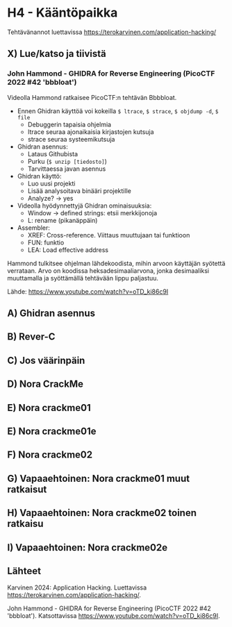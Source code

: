 # H4 - Kääntöpaikka

Tehtävänannot luettavissa https://terokarvinen.com/application-hacking/

## X) Lue/katso ja tiivistä

### John Hammond - GHIDRA for Reverse Engineering (PicoCTF 2022 #42 'bbbloat')

Videolla Hammond ratkaisee PicoCTF:n tehtävän Bbbbloat.

 - Ennen Ghidran käyttöä voi kokeilla ``$ ltrace``, ``$ strace``, ``$ objdump -d``, ``$ file``
   - Debuggerin tapaisia ohjelmia
   - ltrace seuraa ajonaikaisia kirjastojen kutsuja
   - strace seuraa systeemikutsuja
 - Ghidran asennus:
   - Lataus Githubista
   - Purku (``$ unzip [tiedosto]``)
   - Tarvittaessa javan asennus 
 - Ghidran käyttö:
   - Luo uusi projekti
   - Lisää analysoitava binääri projektille
   - Analyze? -> yes
 - Videolla hyödynnettyjä Ghidran ominaisuuksia:
   - Window -> defined strings: etsii merkkijonoja
   - L: rename (pikanäppäin)
 - Assembler:
   - XREF: Cross-reference. Viittaus muuttujaan tai funktioon
   - FUN: funktio
   - LEA: Load effective address

Hammond tulkitsee ohjelman lähdekoodista, mihin arvoon käyttäjän syötettä verrataan. Arvo on koodissa heksadesimaaliarvona, jonka desimaaliksi muuttamalla ja syöttämällä tehtävään lippu paljastuu. 

Lähde: https://www.youtube.com/watch?v=oTD_ki86c9I


## A) Ghidran asennus

## B) Rever-C

## C) Jos väärinpäin

## D) Nora CrackMe

## E) Nora crackme01

## E) Nora crackme01e

## F) Nora crackme02

## G) Vapaaehtoinen: Nora crackme01 muut ratkaisut

## H) Vapaaehtoinen: Nora crackme02 toinen ratkaisu

## I) Vapaaehtoinen: Nora crackme02e 



## Lähteet

Karvinen 2024: Application Hacking. Luettavissa https://terokarvinen.com/application-hacking/. 

John Hammond - GHIDRA for Reverse Engineering (PicoCTF 2022 #42 'bbbloat'). Katsottavissa https://www.youtube.com/watch?v=oTD_ki86c9I. 

